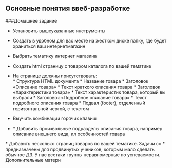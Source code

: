 ## Основные понятия ввеб-разработке
###Домашнее задание 

 
* Установить вышеуказанные инструменты 
* Создать в удобном для вас месте на жестком диске папку, где будет храниться ваш 
интернет­магазин 
* Выбрать тематику интернет магазина 
 
* Создать html страницу c товаром каталога по вашей тематике 
* На странице должны присутствовать:  
		* Структура HTML документа 
		* Название товара 
		* Заголовок «Описание товара» 
		* Текст краткого описания товара 
		* Заголовок «Характеристики товара» 
		* Текст характеристик товара, который вы выбрали 
		* Заголовок «Подробное описание товара» 
		* Текст подробного описания товара 
		* Подвал (footer), отделенный горизонтальной чертой, с текстом 
* Выучить комбинации горячих клавиш 
* *​  Добавить произвольные подразделы описания товара, например описание внешнего вида, ил 
особенностей товара 

*​  Добавить несколько страниц товаров по вашей тематике. 
Задачи со * предназначены для продвинутых учеников, которым мало сделать обычное ДЗ. У нас 
все­таки группы неравномерные по успеваемости. 
Дополнительные матери